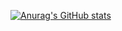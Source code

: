 [![Anurag's GitHub stats](https://github-readme-stats.vercel.app/api?username=indrayudhdhara)](https://github.com/Indrayudh-Dhara/github-readme-stats)
